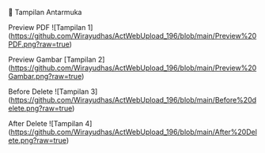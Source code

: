 📸 Tampilan Antarmuka

Preview PDF
![Tampilan 1]
(https://github.com/Wirayudhas/ActWebUpload_196/blob/main/Preview%20PDF.png?raw=true)

Preview Gambar
[Tampilan 2]
(https://github.com/Wirayudhas/ActWebUpload_196/blob/main/Preview%20Gambar.png?raw=true)

Before Delete
![Tampilan 3]
(https://github.com/Wirayudhas/ActWebUpload_196/blob/main/Before%20delete.png?raw=true)

After Delete
![Tampilan 4]
(https://github.com/Wirayudhas/ActWebUpload_196/blob/main/After%20Delete.png?raw=true)
